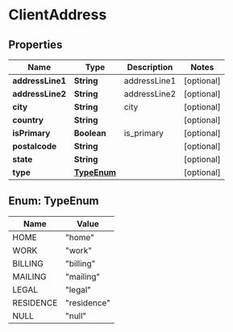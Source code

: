 
# ClientAddress

## Properties
Name | Type | Description | Notes
------------ | ------------- | ------------- | -------------
**addressLine1** | **String** | addressLine1 |  [optional]
**addressLine2** | **String** | addressLine2 |  [optional]
**city** | **String** | city |  [optional]
**country** | **String** |  |  [optional]
**isPrimary** | **Boolean** | is_primary |  [optional]
**postalcode** | **String** |  |  [optional]
**state** | **String** |  |  [optional]
**type** | [**TypeEnum**](#TypeEnum) |  |  [optional]


<a name="TypeEnum"></a>
## Enum: TypeEnum
Name | Value
---- | -----
HOME | &quot;home&quot;
WORK | &quot;work&quot;
BILLING | &quot;billing&quot;
MAILING | &quot;mailing&quot;
LEGAL | &quot;legal&quot;
RESIDENCE | &quot;residence&quot;
NULL | &quot;null&quot;



